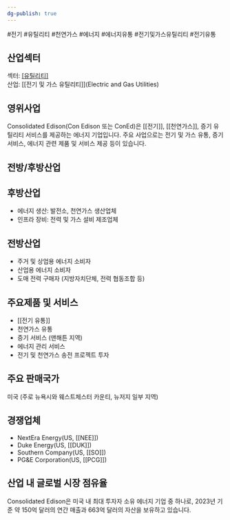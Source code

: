 ```yaml
---
dg-publish: true
---
```

#전기 #유틸리티 #천연가스 #에너지 #에너지유통 #전기및가스유틸리티 #전기유통

## 산업섹터

섹터: [[유틸리티]](Utilities)  
산업: [[전기 및 가스 유틸리티]](Electric and Gas Utilities)

## 영위사업

Consolidated Edison(Con Edison 또는 ConEd)은 [[전기]], [[천연가스]], 증기 유틸리티 서비스를 제공하는 에너지 기업입니다. 주요 사업으로는 전기 및 가스 유통, 증기 서비스, 에너지 관련 제품 및 서비스 제공 등이 있습니다.

## 전방/후방산업

## 후방산업

- 에너지 생산: 발전소, 천연가스 생산업체
- 인프라 장비: 전력 및 가스 설비 제조업체

## 전방산업

- 주거 및 상업용 에너지 소비자
- 산업용 에너지 소비자
- 도매 전력 구매자 (지방자치단체, 전력 협동조합 등)

## 주요제품 및 서비스

- [[전기 유통]]
- 천연가스 유통
- 증기 서비스 (맨해튼 지역)
- 에너지 관리 서비스
- 전기 및 천연가스 송전 프로젝트 투자

## 주요 판매국가

미국 (주로 뉴욕시와 웨스트체스터 카운티, 뉴저지 일부 지역)

## 경쟁업체

- NextEra Energy(US, [[NEE]])
- Duke Energy(US, [[DUK]])
- Southern Company(US, [[SO]])
- PG&E Corporation(US, [[PCG]])

## 산업 내 글로벌 시장 점유율

Consolidated Edison은 미국 내 최대 투자자 소유 에너지 기업 중 하나로, 2023년 기준 약 150억 달러의 연간 매출과 663억 달러의 자산을 보유하고 있습니다.